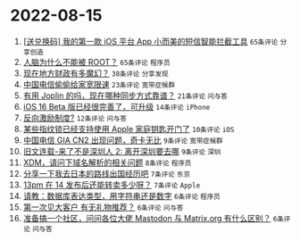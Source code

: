 # 2022-08-15

1. [[送兑换码] 我的第一款 iOS 平台 App 小而美的短信智能拦截工具](https://www.v2ex.com/t/872853) `65条评论` `分享创造`
1. [人脑为什么不能被 ROOT？](https://www.v2ex.com/t/872896) `65条评论` `程序员`
1. [现在地方财政有多魔幻？](https://www.v2ex.com/t/872860) `38条评论` `分享发现`
1. [中国电信偷偷给家宽限速](https://www.v2ex.com/t/872856) `23条评论` `宽带症候群`
1. [有用 Joplin 的吗，现在哪种同步方式靠谱？](https://www.v2ex.com/t/872855) `21条评论` `问与答`
1. [iOS 16 Beta 版已经很完善了，可升级](https://www.v2ex.com/t/872912) `14条评论` `iPhone`
1. [反向激励制度?](https://www.v2ex.com/t/872904) `12条评论` `问与答`
1. [某些指纹锁已经支持使用 Apple 家庭钥匙开门了](https://www.v2ex.com/t/872859) `10条评论` `iOS`
1. [中国电信 GIA CN2 出现问题，奇卡无比](https://www.v2ex.com/t/872895) `9条评论` `宽带症候群`
1. [旧文连载-来了不是深圳人 2: 离开深圳要去哪](https://www.v2ex.com/t/872890) `9条评论` `深圳`
1. [XDM，请问下域名解析的相关问题](https://www.v2ex.com/t/872919) `8条评论` `程序员`
1. [分享一下我去日本的路线出国经历吧](https://www.v2ex.com/t/872902) `7条评论` `东京`
1. [13pm 在 14 发布后还能转卖多少呀？](https://www.v2ex.com/t/872867) `7条评论` `Apple`
1. [请教：数据库表达类型，用字符串还是数字](https://www.v2ex.com/t/872931) `6条评论` `程序员`
1. [第一次见大客户 有无礼物推荐？](https://www.v2ex.com/t/872929) `6条评论` `问与答`
1. [准备搞一个社区，问问各位大佬 Mastodon 与 Matrix.org 有什么区别？](https://www.v2ex.com/t/872863) `6条评论` `问与答`
